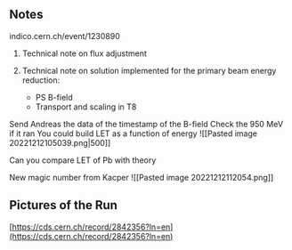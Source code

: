 ## Notes

indico.cern.ch/event/1230890

1) Technical note on flux adjustment

2) Technical note on solution implemented for the primary beam energy reduction:
	* PS B-field
	* Transport and scaling in T8

Send Andreas the data of the timestamp of the B-field
Check the 950 MeV if it ran
You could build LET as a function of energy
![[Pasted image 20221212105039.png|500]]

Can you compare LET of Pb with theory

New magic number from Kacper
![[Pasted image 20221212112054.png]]

## Pictures of the Run

[https://cds.cern.ch/record/2842356?ln=en](https://cds.cern.ch/record/2842356?ln=en)